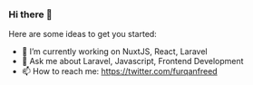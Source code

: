 ### Hi there 👋

Here are some ideas to get you started:

- 🔭 I’m currently working on NuxtJS, React, Laravel
- 💬 Ask me about Laravel, Javascript, Frontend Development
- 📫 How to reach me: https://twitter.com/furqanfreed
